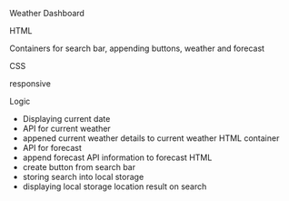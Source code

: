 Weather Dashboard

HTML

Containers for search bar, appending buttons, weather and forecast

CSS

responsive

Logic

- Displaying current date
- API for current weather
- appened current weather details to current weather HTML container
- API for forecast
- append forecast API information to forecast HTML
- create button from search bar
- storing search into local storage
- displaying local storage location result on search


